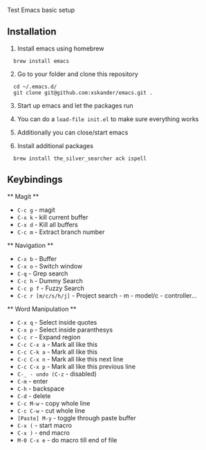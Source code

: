 Test
Emacs basic setup

## Installation

1. Install emacs using homebrew
  ```
    brew install emacs
  ```

2. Go to your folder and clone this repository
  ```
    cd ~/.emacs.d/
    git clone git@github.com:xskander/emacs.git .
  ```

3. Start up emacs and let the packages run
  1. You can do a ```load-file init.el``` to make sure everything works
  1. Additionally you can close/start emacs

4. Install additional packages
  ```
    brew install the_silver_searcher ack ispell
  ```

## Keybindings

** Magit **

* ```C-c g``` - magit
* ```C-x k``` - kill current buffer
* ```C-x d``` - Kill all buffers
* ```C-c m``` - Extract branch number

** Navigation **

* ```C-x b``` - Buffer
* ```C-x o``` - Switch window
* ```C-q``` - Grep search
* ```C-c h``` - Dummy Search
* ```C-c p f``` - Fuzzy Search
* ```C-c r [m/c/s/h/j]``` - Project search - m - model/c - controller...

** Word Manipulation **

* ```C-x q``` - Select inside quotes
* ```C-x p``` - Select inside paranthesys
* ```C-c r``` - Expand region
* ```C-c C-x a``` - Mark all like this
* ```C-c C-k a``` - Mark all like this
* ```C-c C-x n``` - Mark all like this next line
* ```C-c C-x p``` - Mark all like this previous line
* ```C-_ - undo (C-z``` - disabled)
* ```C-m``` - enter
* ```C-h``` - backspace
* ```C-d``` - delete
* ```C-c M-w``` - copy whole line
* ```C-c C-w``` - cut whole line
* ```[Paste] M-y``` - toggle through paste buffer
* ```C-x (``` - start macro
* ```C-x )``` - end macro
* ```M-0 C-x e``` - do macro till end of file
